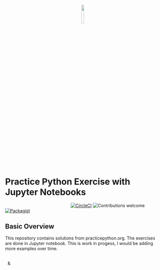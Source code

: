 <p align="center"><img width=12.5% src="https://github.com/vipings/practice_python/blob/logo-add/logo.png"></p>
&nbsp;&nbsp;&nbsp;&nbsp;&nbsp;&nbsp;&nbsp;&nbsp;&nbsp;&nbsp;&nbsp;&nbsp;&nbsp;&nbsp;&nbsp;

# Practice Python Exercise with Jupyter Notebooks
&nbsp;&nbsp;&nbsp;&nbsp;&nbsp;&nbsp;&nbsp;&nbsp;&nbsp;&nbsp;&nbsp;&nbsp;&nbsp;&nbsp;&nbsp;&nbsp;&nbsp;&nbsp;&nbsp;&nbsp;&nbsp;&nbsp;&nbsp;&nbsp;&nbsp;&nbsp;&nbsp;&nbsp;&nbsp;&nbsp;&nbsp;&nbsp;&nbsp;&nbsp;&nbsp;&nbsp;&nbsp;&nbsp;&nbsp;&nbsp;&nbsp;&nbsp;&nbsp;&nbsp;&nbsp;&nbsp;&nbsp;&nbsp;&nbsp;&nbsp;&nbsp;&nbsp;&nbsp;
[![CircleCI](https://circleci.com/gh/vipings/practice_python.svg?style=shield)](https://circleci.com/gh/vipings/practice_python)
![Contributions welcome](https://img.shields.io/badge/contributions-welcome-brightgreen.svg)
[![Packagist](https://img.shields.io/packagist/l/doctrine/orm.svg)](https://github.com/vipings/practice_python/blob/exercise8/LICENSE)


## Basic Overview

This repository contains solutions from practicepython.org. The exercises are done in Jupyter notebook. This is work in progess, I would be adding more examples over time.

<br>
&nbsp;&nbsp;&

